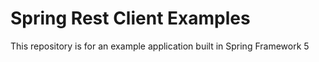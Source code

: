 # Spring Rest Client Examples

This repository is for an example application built in Spring Framework 5